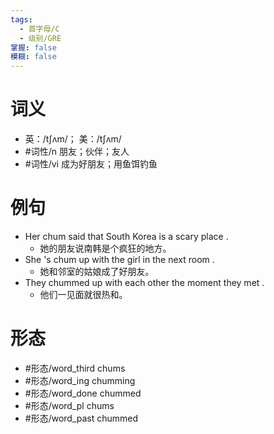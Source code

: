 ```yaml
---
tags:
  - 首字母/C
  - 级别/GRE
掌握: false
模糊: false
---
```

# 词义
- 英：/tʃʌm/； 美：/tʃʌm/
- #词性/n  朋友；伙伴；友人
- #词性/vi  成为好朋友；用鱼饵钓鱼
# 例句
- Her chum said that South Korea is a scary place .
	- 她的朋友说南韩是个疯狂的地方。
- She 's chum up with the girl in the next room .
	- 她和邻室的姑娘成了好朋友。
- They chummed up with each other the moment they met .
	- 他们一见面就很热和。
# 形态
- #形态/word_third chums
- #形态/word_ing chumming
- #形态/word_done chummed
- #形态/word_pl chums
- #形态/word_past chummed
